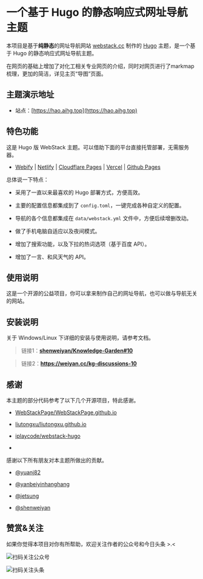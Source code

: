 # 一个基于 Hugo 的静态响应式网址导航主题

  

本项目是基于**纯静态**的网址导航网站 [webstack.cc](https://github.com/WebStackPage/WebStackPage.github.io) 制作的 [Hugo](https://gohugo.io/) 主题，是一个基于 Hugo 的静态响应式网址导航主题。<br/>

  

在网页的基础上增加了对化工相关专业网页的介绍，同时对网页进行了markmap梳理，更加的简洁，详见主页“导图”页面。

  
  

## 主题演示地址

  

- 站点：[https://hao.aihg.top](https://hao.aihg.top)

  
  
  

## 特色功能

  

这是 Hugo 版 WebStack 主题。可以借助下面的平台直接托管部署，无需服务器。

- [Webify](https://webify.cloudbase.net/) | [Netlify](https://app.netlify.com/) | [Cloudflare Pages](https://pages.cloudflare.com) | [Vercel](https://vercel.com) | [Github Pages](https://pages.github.com/)

  

总体说一下特点：

  

- 采用了一直以来最喜欢的 Hugo 部署方式，方便高效。

- 主要的配置信息都集成到了 `config.toml`，一键完成各种自定义的配置。

- 导航的各个信息都集成在 `data/webstack.yml` 文件中，方便后续增删改动。


- 做了手机电脑自适应以及夜间模式。

- 增加了搜索功能，以及下拉的热词选项（基于百度 API）。

- 增加了一言、和风天气的 API。

  

## 使用说明

  

这是一个开源的公益项目，你可以拿来制作自己的网址导航，也可以做与导航无关的网站。

  
  
  
  

## 安装说明

  

关于 Windows/Linux 下详细的安装与使用说明，请参考文档。

  



> 链接1：**[shenweiyan/Knowledge-Garden#10](https://github.com/shenweiyan/Knowledge-Garden/discussions/10)**



> 链接2：**<https://weiyan.cc/kg-discussions-10>**

  
  

## 感谢

  

本主题的部分代码参考了以下几个开源项目，特此感谢。

  

- [WebStackPage/WebStackPage.github.io](https://github.com/WebStackPage/WebStackPage.github.io)

- [liutongxu/liutongxu.github.io](https://github.com/liutongxu/liutongxu.github.io)

- [iplaycode/webstack-hugo](https://github.com/iplaycode/webstack-hugo)

-

  

感谢以下所有朋友对本主题所做出的贡献。

- [@yuanj82](https://github.com/yuanj82)

- [@yanbeiyinhanghang](https://github.com/yinhanghang)

- [@jetsung](https://github.com/jetsung)

- [@shenweiyan](https://github.com/shenweiyan)

  

## 赞赏&关注

  

如果你觉得本项目对你有所帮助，欢迎关注作者的公众号和今日头条 >.<

  

![扫码关注公众号](https://adu8.top/template/poto/xzwx2023.jpg)

  

![扫码关注头条](https://adu8.top/template/poto/xztt2023.png)